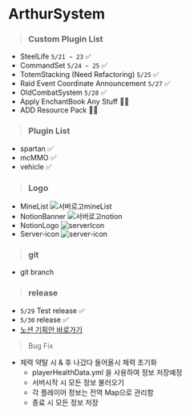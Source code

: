 # ArthurSystem

> ### Custom Plugin List
* SteelLife `5/21 ~ 23` ✅
* CommandSet  `5/24 ~ 25` ✅
* TotemStacking (Need Refactoring) `5/25` ✅ 
* Raid Event Coordinate Announcement `5/27` ✅
* OldCombatSystem `5/28` ✅
* Apply EnchantBook Any Stuff 👨‍💻
* ADD Resource Pack 👨‍💻

> ### Plugin List
* spartan ✅
* mcMMO ✅
* vehicle ✅

> ### Logo
* MineList
![서버로고mineList](https://github.com/JAXPLE/ArthurSystem/assets/114869036/14cd7578-a951-44dc-b901-57d07a3035bd)
* NotionBanner
![서버로고notion](https://github.com/JAXPLE/ArthurSystem/assets/114869036/6be22da5-ce84-4f39-a242-9ee31e0d7be9)
* NotionLogo
![serverIcon](https://github.com/JAXPLE/ArthurSystem/assets/114869036/f06cacde-d4f7-48a6-866d-43976a6f90fb)
* Server-icon
![server-icon](https://github.com/JAXPLE/ArthurSystem/assets/114869036/a05d71aa-72df-4889-9761-065e7fda6751)

> ### git
* git branch

> ### release
* `5/29` Test release ✅
* `5/30` release ✅
* [노션 기획안 바로가기](https://jaxple.notion.site/d1ef58aa889d4b8ba1342fc09c0249b4)


> Bug Fix
* 체력 약탈 시 & 후 나갔다 들어올시 체력 초기화
  * playerHealthData.yml 을 사용하여 정보 저장예정
  * 서버시작 시 모든 정보 불러오기
  * 각 플레이어 정보는 전역 Map으로 관리함
  * 종료 시 모든 정보 저장
